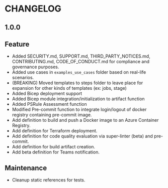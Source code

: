 # CHANGELOG

## 1.0.0

## Feature

- Added SECURITY.md, SUPPORT.md, THIRD_PARTY_NOTICES.md, CONTRIBUTING.md, CODE_OF_CONDUCT.md for compliance and governance purposes.
- Added use cases in `examples_use_cases` folder based on real-life scenarios.
- (BREAKING) Moved templates to steps folder to leave place for expansion for other kinds of templates (ex: jobs, stage)
- Added Bicep deployment support
- Added Bicep module integration/initialization to artifact function
- Added PSRule Assessment function
- Modified Pre-commit function to integrate login/logout of docker registry containing pre-commit image.
- Add definition to build and push a Docker image to an Azure Container Registry.
- Add definition for Terraform deployment.
- Add definition for code quality evaluation via super-linter (beta) and pre-commit.
- Add definition for build artifact creation.
- Add beta definition for Teams notification.

## Maintenance

- Cleanup static references for tests.
